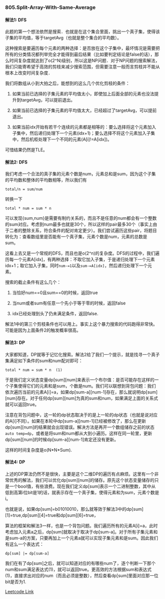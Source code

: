 ### 805.Split-Array-With-Same-Average

#### 解法1: DFS
此题的第一个想法依然是搜索．也就是在这个集合里面，挑出一个真子集，使得该子集的平均值，等于targetAvg（也就是整个集合的平均数）。

这种搜索是要遍历每个元素的两种选择：是否放在这个子集中，最坏情况是需要把所有的分类情况都列举完全才能得到最后结果（比如要判定结论是false的话），那么时间复杂度就达到了o(2^N)级别，所以这是NP问题．对于NP问题的搜索解法，我们只能寄希望于高效的剪枝来减少搜索范围，但需要注意一般而言剪枝并不能从根本上改变时间复杂度．

我们将数组从小到大拍之后，能想到的这么几个优化剪枝的条件：

1. 如果当前已选择的子集元素的平均值太小，即使加上后面全部的元素也没法提升到targetAvg，可以提前退出。

2. 如果当前已选择的子集元素的平均值太大，已经超过了targetAvg，可以提前退出。

3. 如果当前idx开始有若干个连续的元素都是相等的：要么选择将这个元素加入子集中，然后递归处理下一个元素(idx+1)；要么选择不将这个元素加入子集中，然后机柜处理下一个不同的元素(A[i]!=A[idx])。

可惜结果仍然是TLE。

#### 解法2: DFS
我们考虑一个合法的真子集的元素个数是num，元素总和是sum，因为这个子集的平均数和整体的平均数相等，所以我们有
```
total/n = sum/num
```
转换一下
```
total * num = sum * n
```
可以发现{sum,num}是需要有制约关系的，而且不是任意的num都会有一个整数的sum对应。考虑到num最多也就是30个，所以这样的pair最多30个（事实上由于二者的整除关系，符合条件的配对肯定更少）。我们尝试遍历这些pair，将题目转化为：查看数组里是否能有一个真子集，元素个数是num，元素的总数是sum。

这看上去又是一个常规的DFS，而且也是o(2^n)的复杂度。DFS的过程中，我们遍历每一个元素A[idx]，有两种选择：不取它加入子集，于是递归处理下一个元素idx+1；取它加入子集，同时```num-=1```以及```sum-=A[idx]```，然后递归处理下一个元素。

搜索的截止条件有这么几个：
1. 当恰好num==0且sum==0的时候，返回true

2. 当num或者sum有任意一个先小于等于零的时候，返回false

3. idx已经处理到头了仍未满足条件，返回false.

解法1中的第三个剪枝条件也可以用上。事实上这个暴力搜索的代码跑得非常快。可能是因为上面条件2的触发概率很高。

#### 解法3: DP
大家都知道，DP就等于记忆化搜索。解法2给了我们一个提示，就是找寻一个真子集满足如下条件的sum和num配对即可：
```
total * num = sum * n  (1)
```
于是我们定义状态变量dp[sum][num]来表示一个布尔值：是否可能存在这样的一个子集使得它们的元素和是sum，个数是num。我们可以联想到背包问题：我们依次遍历当前的元素A[i]=a，如果dp[sum-a][num-1]存在，那么就说明dp[sum][num]存在。对于任何dp[sum][num]为真的sum和num，如果满足上面的关系式就可以返回true。

注意在背包问题中，这一轮的dp状态取决于的是上一轮的dp状态（也就是说对应的A[i]不同）。如果在本轮中dp[sum-a][num-1]已经被修改了，那么在更新dp[sum][num]的结果就会出现错误。解决方法是再开一个数组储存之前的状态```auto temp=dp```，或者是将sum和num都从大到小遍历。这样在同一轮里，更新dp[sum][num]的时候dp[sum-a][num-1]肯定还没有更新。

这样的时间复杂度是o(N\*N\*Sum).

#### 解法4: DP
上述的DP算法仍然不是很快，主要是这个二维DP的遍历有点麻烦。这里有一个非常优秀的解法，我们可以优化dp[sum][num]的储存。原先这个状态变量储存的只是一个bool值，有些浪费。现在我们定义dp[sum]表示一个二进制整数，其中从低到高第i位bit是1的话，就表示存在一个真子集，使得元素和为sum，元素个数是i。

也就是说，如果dp[sum]=b01010010，那么就等效于解法3中的dp[sum][1]=true,dp[sum][4]=true和dp[sum][6]=true，

算法的框架和解法3一样，也是一个背包问题。我们遍历所有的元素A[i]=a，此时考虑加入元素a之后，dp[sum]就取决于取决于dp[sum-a]。对于所有子集元素和是sum-a的方案，只要再加上一个元素a就可以实现子集元素和是sum。因此我们有这么一个表达式：
```
dp[sum] |= dp[sum-a]
```
我们在有了dp[sum]之后，就可以知道对应的有哪些num了，逐个判断一下那个num和sum满足表达式(1)，就可以返回true。更高效的方法根据sum和表达式(1)，直接求出对应的num（而且必须是整数），然后查看dp[sum]里面对应那一位bit是否为1.


[Leetcode Link](https://leetcode.com/problems/split-array-with-same-average)
